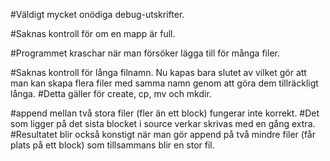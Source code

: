 #Väldigt mycket onödiga debug-utskrifter.

#Saknas kontroll för om en mapp är full.

#Programmet kraschar när man försöker lägga till för många filer.

#Saknas kontroll för långa filnamn. Nu kapas bara slutet av vilket gör att man kan skapa flera filer med samma namn genom att göra dem tillräckligt långa.
#Detta gäller för create, cp, mv och mkdir.

#append mellan två stora filer (fler än ett block) fungerar inte korrekt.
#Det som ligger på det sista blocket i source verkar skrivas med en gång extra.
#Resultatet blir också konstigt när man gör append på två mindre filer (får plats på ett block) som tillsammans blir en stor fil.
